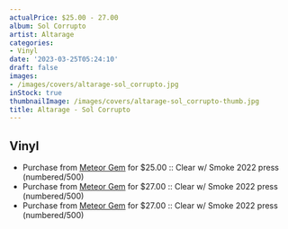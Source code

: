 ```yaml
---
actualPrice: $25.00 - 27.00
album: Sol Corrupto
artist: Altarage
categories:
- Vinyl
date: '2023-03-25T05:24:10'
draft: false
images:
- /images/covers/altarage-sol_corrupto.jpg
inStock: true
thumbnailImage: /images/covers/altarage-sol_corrupto-thumb.jpg
title: Altarage - Sol Corrupto
---
```


## Vinyl
* Purchase from [Meteor Gem](https://meteor-gem.com/products/altarage-sol-corrupto-lp) for $25.00 :: Clear w/ Smoke 2022 press (numbered/500)
* Purchase from [Meteor Gem](https://meteor-gem.com/products/altarage-sol-corrupto-lp-1) for $27.00 :: Clear w/ Smoke 2022 press (numbered/500)
* Purchase from [Meteor Gem](https://meteor-gem.com/products/altarage-sol-corrupto-lp) for $27.00 :: Clear w/ Smoke 2022 press (numbered/500)
